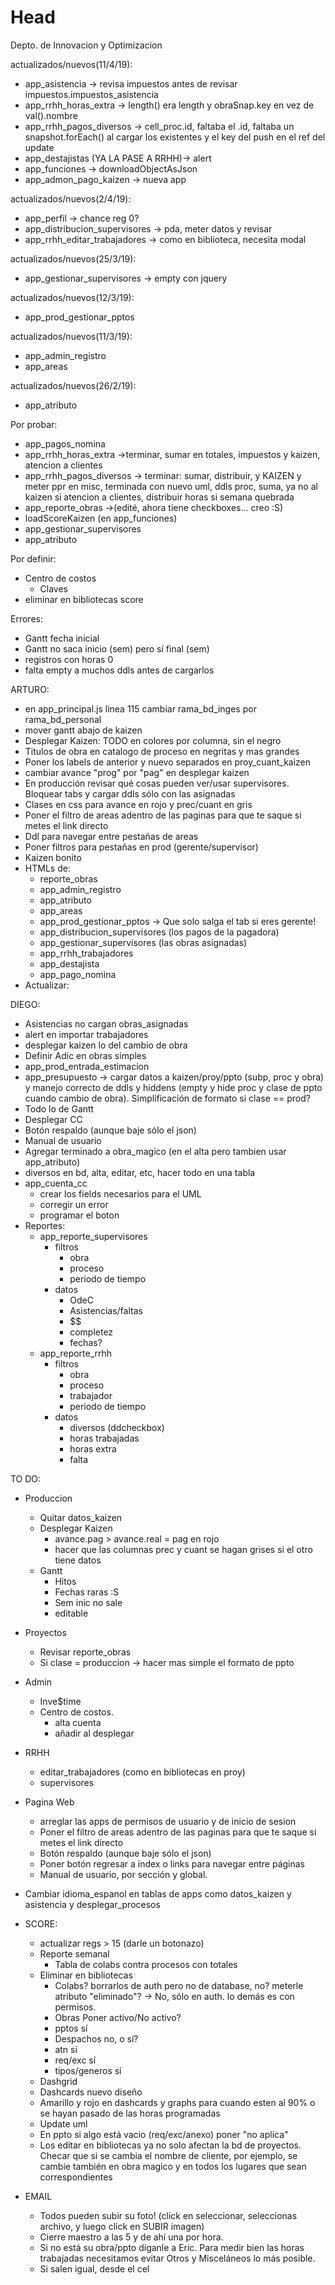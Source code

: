 # Head
Depto. de Innovacion y Optimizacion


 actualizados/nuevos(11/4/19):
 - app_asistencia -> revisa impuestos antes de revisar impuestos.impuestos_asistencia
 - app_rrhh_horas_extra -> length() era length y obraSnap.key en vez de val().nombre
 - app_rrhh_pagos_diversos -> cell_proc.id, faltaba el .id, faltaba un snapshot.forEach() al cargar los existentes y el key del push en el ref del update
 - app_destajistas (YA LA PASE A RRHH)-> alert
 - app_funciones -> downloadObjectAsJson
 - app_admon_pago_kaizen -> nueva app
   
 actualizados/nuevos(2/4/19):
 - app_perfil -> chance reg 0?
 - app_distribucion_supervisores -> pda, meter datos y revisar
 - app_rrhh_editar_trabajadores -> como en biblioteca, necesita modal
 
 actualizados/nuevos(25/3/19):
 - app_gestionar_supervisores -> empty con jquery
   
 actualizados/nuevos(12/3/19):
 - app_prod_gestionar_pptos
 
 actualizados/nuevos(11/3/19):
 - app_admin_registro
 - app_areas
  
 actualizados/nuevos(26/2/19):
 - app_atributo
   
 Por probar:
 - app_pagos_nomina
 - app_rrhh_horas_extra ->terminar, sumar en totales, impuestos y kaizen, atencion a clientes
 - app_rrhh_pagos_diversos -> terminar: sumar, distribuir, y KAIZEN y meter ppr en misc, terminada con nuevo uml, ddls proc, suma, ya no al kaizen si atencion a clientes, distribuir horas si semana quebrada
 - app_reporte_obras ->(edité, ahora tiene checkboxes... creo :S)
 - loadScoreKaizen (en app_funciones)
 - app_gestionar_supervisores
 - app_atributo
 
 Por definir:
 - Centro de costos 
    - Claves
 - eliminar en bibliotecas score

 Errores:
 - Gantt fecha inicial
 - Gantt no saca inicio (sem) pero sí final (sem)
 - registros con horas 0
 - falta empty a muchos ddls antes de cargarlos

ARTURO:
 - en app_principal.js linea 115 cambiar rama_bd_inges por rama_bd_personal
 - mover gantt abajo de kaizen
 - Desplegar Kaizen: TODO en colores por columna, sin el negro
 - Titulos de obra en catalogo de proceso en negritas y mas grandes
 - Poner los labels de anterior y nuevo separados en proy_cuant_kaizen
 - cambiar avance "prog" por "pag" en desplegar kaizen
 - En producción revisar qué cosas pueden ver/usar supervisores. Bloquear tabs y cargar ddls sólo con las asignadas
 - Clases en css para avance en rojo y prec/cuant en gris
 - Poner el filtro de areas adentro de las paginas para que te saque si metes el link directo
 - Ddl para navegar entre pestañas de areas
 - Poner filtros para pestañas en prod (gerente/supervisor)
 - Kaizen bonito
 - HTMLs de:
    - reporte_obras
    - app_admin_registro
    - app_atributo
    - app_areas
    - app_prod_gestionar_pptos -> Que solo salga el tab si eres gerente!
    - app_distribucion_supervisores (los pagos de la pagadora)
    - app_gestionar_supervisores (las obras asignadas)
    - app_rrhh_trabajadores
    - app_destajista
    - app_pago_nomina
 - Actualizar:
    
DIEGO:
 - Asistencias no cargan obras_asignadas
 - alert en importar trabajadores
 - desplegar kaizen lo del cambio de obra
 - Definir Adic en obras simples
 - app_prod_entrada_estimacion
 - app_presupuesto -> cargar datos a kaizen/proy/ppto (subp, proc y obra) y manejo correcto de ddls y hiddens (empty y hide proc y clase de ppto cuando cambio de obra). Simplificación de formato si clase == prod?
 - Todo lo de Gantt
 - Desplegar CC
 - Botón respaldo (aunque baje sólo el json)
 - Manual de usuario
 - Agregar terminado a obra_magico (en el alta pero tambien usar app_atributo)
 - diversos en bd, alta, editar, etc, hacer todo en una tabla
 - app_cuenta_cc 
    - crear los fields necesarios para el UML
    - corregir un error
    - programar el boton
 - Reportes:
    - app_reporte_supervisores
       - filtros
          - obra
          - proceso
          - periodo de tiempo
       - datos
          - OdeC
          - Asistencias/faltas
          - $$
          - completez
          - fechas?
    - app_reporte_rrhh
       - filtros
          - obra
          - proceso
          - trabajador
          - periodo de tiempo
       - datos
          - diversos (ddcheckbox)
          - horas trabajadas
          - horas extra
          - falta
 
TO DO:
 - Produccion
   - Quitar datos_kaizen
   - Desplegar Kaizen
     - avance.pag > avance.real = pag en rojo 
     - hacer que las columnas prec y cuant se hagan grises si el otro tiene datos
   - Gantt
     - Hitos
     - Fechas raras :S
     - Sem inic no sale
     - editable
 - Proyectos
   - Revisar reporte_obras
   - Si clase = produccion -> hacer mas simple el formato de ppto
 - Admin
   - Inve$time
   - Centro de costos.
     - alta cuenta
     - añadir al desplegar
 - RRHH
   - editar_trabajadores (como en bibliotecas en proy)
   - supervisores
 - Pagina Web
   - arreglar las apps de permisos de usuario y de inicio de sesion
   - Poner el filtro de areas adentro de las paginas para que te saque si metes el link directo
   - Botón respaldo (aunque baje sólo el json)
   - Poner botón regresar a index o links para navegar entre páginas
   - Manual de usuario, por sección y global.

 - Cambiar idioma_espanol en tablas de apps como datos_kaizen y asistencia y desplegar_procesos

 - SCORE:
   - actualizar regs > 15 (darle un botonazo)
   - Reporte semanal
      - Tabla de colabs contra procesos con totales
   - Eliminar en bibliotecas
      - Colabs? borrarlos de auth pero no de database, no? meterle atributo "eliminado"? -> No, sólo en auth. lo demás es con permisos.
      - Obras Poner activo/No activo?
      - pptos sí
      - Despachos no, o sí?
      - atn sí
      - req/exc sí
      - tipos/generos sí
   - Dashgrid
   - Dashcards nuevo diseño
   - Amarillo y rojo en dashcards y graphs para cuando esten al 90% o se hayan pasado de las horas programadas
   - Update uml
   - En ppto si algo está vacio (req/exc/anexo) poner "no aplica"
   - Los editar en bibliotecas ya no solo afectan la bd de proyectos. Checar que si se cambia el nombre de cliente, por ejemplo, se cambie también en obra magico y en todos los lugares que sean correspondientes

  
- EMAIL
  - Todos pueden subir su foto! (click en seleccionar, seleccionas archivo, y luego click en SUBIR imagen)
  - Cierre maestro a las 5 y de ahí una por hora.
  - Si no está su obra/ppto díganle a Eric. Para medir bien las horas trabajadas necesitamos evitar Otros y Misceláneos lo más posible.
  - Si salen igual, desde el cel  
